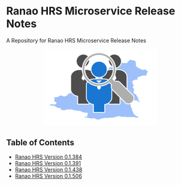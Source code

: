 # Ranao HRS Microservice Release Notes

A Repository for Ranao HRS Microservice Release Notes

<p align="center">
  <img src="assets/ranao-hrs.svg" width="300px"/>
</p>

## Table of Contents

- [Ranao HRS Version 0.1.384](microservices/ranao-hrs-v-0-1-438.md)
- [Ranao HRS Version 0.1.391](microservices/ranao-hrs-v-0-1-391.md)
- [Ranao HRS Version 0.1.438](microservices/ranao-hrs-v-0-1-384.md)
- [Ranao HRS Version 0.1.506](microservices/ranao-hrs-v-0-1-506.md)


